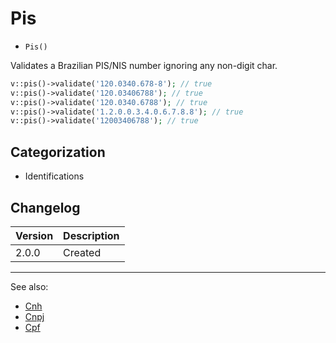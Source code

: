 # Pis

- `Pis()`

Validates a Brazilian PIS/NIS number ignoring any non-digit char.

```php
v::pis()->validate('120.0340.678-8'); // true
v::pis()->validate('120.03406788'); // true
v::pis()->validate('120.0340.6788'); // true
v::pis()->validate('1.2.0.0.3.4.0.6.7.8.8'); // true
v::pis()->validate('12003406788'); // true
```

## Categorization

- Identifications

## Changelog

Version | Description
--------|-------------
  2.0.0 | Created

***
See also:

- [Cnh](Cnh.md)
- [Cnpj](Cnpj.md)
- [Cpf](Cpf.md)
